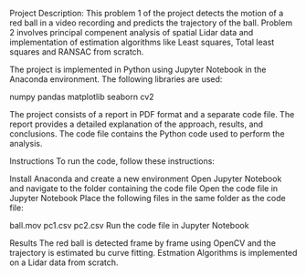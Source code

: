 Project Description:
This problem 1 of the project detects the motion of a red ball in a video recording and predicts the trajectory of the ball.
Problem 2 involves principal compenent analysis of spatial Lidar data and implementation of estimation algorithms like Least squares,
Total least squares and RANSAC from scratch.

The project is implemented in Python using Jupyter Notebook in the Anaconda environment. 
The following libraries are used:

numpy
pandas
matplotlib
seaborn
cv2

The project consists of a report in PDF format and a separate code file. 
The report provides a detailed explanation of the approach, results, and conclusions. The code file contains the Python code used to perform the analysis.

Instructions
To run the code, follow these instructions:

Install Anaconda and create a new environment
Open Jupyter Notebook and navigate to the folder containing the code file
Open the code file in Jupyter Notebook
Place the following files in the same folder as the code file:

ball.mov
pc1.csv
pc2.csv
Run the code file in Jupyter Notebook

Results
The red ball is detected frame by frame using OpenCV and the trajectory is estimated bu curve fitting.
Estmation Algorithms is implemented on a Lidar data from scratch.
